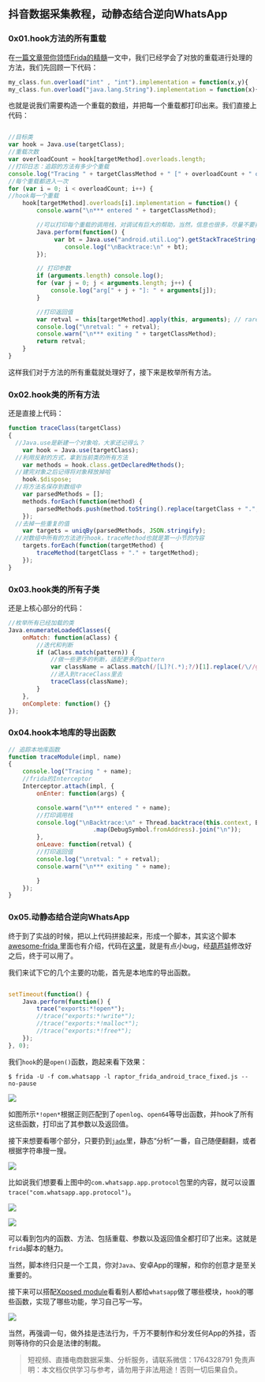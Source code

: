## 抖音数据采集教程，动静态结合逆向WhatsApp


### 0x01.hook方法的所有重载

在[一篇文章带你领悟Frida的精髓](https://blog.csdn.net/weixin_52148451/article/details/112644922)一文中，我们已经学会了对放的重载进行处理的方法，我们先回顾一下代码：

```js
my_class.fun.overload("int" , "int").implementation = function(x,y){
my_class.fun.overload("java.lang.String").implementation = function(x){
```

也就是说我们需要构造一个重载的数组，并把每一个重载都打印出来。我们直接上代码：


```js

//目标类
var hook = Java.use(targetClass);
//重载次数
var overloadCount = hook[targetMethod].overloads.length;
//打印日志：追踪的方法有多少个重载
console.log("Tracing " + targetClassMethod + " [" + overloadCount + " overload(s)]");
//每个重载都进入一次
for (var i = 0; i < overloadCount; i++) {
//hook每一个重载
	hook[targetMethod].overloads[i].implementation = function() {
		console.warn("\n*** entered " + targetClassMethod);

		//可以打印每个重载的调用栈，对调试有巨大的帮助，当然，信息也很多，尽量不要打印，除非分析陷入僵局
		Java.perform(function() {
		     var bt = Java.use("android.util.Log").getStackTraceString(Java.use("java.lang.Exception").$new());
		        console.log("\nBacktrace:\n" + bt);
		});   

		// 打印参数
		if (arguments.length) console.log();
		for (var j = 0; j < arguments.length; j++) {
			console.log("arg[" + j + "]: " + arguments[j]);
		}

		//打印返回值
		var retval = this[targetMethod].apply(this, arguments); // rare crash (Frida bug?)
		console.log("\nretval: " + retval);
		console.warn("\n*** exiting " + targetClassMethod);
		return retval;
	}
}
```

这样我们对于方法的所有重载就处理好了，接下来是枚举所有方法。

### 0x02.hook类的所有方法

还是直接上代码：

```js
function traceClass(targetClass)
{
  //Java.use是新建一个对象哈，大家还记得么？
	var hook = Java.use(targetClass);
  //利用反射的方式，拿到当前类的所有方法
	var methods = hook.class.getDeclaredMethods();
  //建完对象之后记得将对象释放掉哈
	hook.$dispose;
  //将方法名保存到数组中
	var parsedMethods = [];
	methods.forEach(function(method) {
		parsedMethods.push(method.toString().replace(targetClass + ".", "TOKEN").match(/\sTOKEN(.*)\(/)[1]);
	});
  //去掉一些重复的值
	var targets = uniqBy(parsedMethods, JSON.stringify);
  //对数组中所有的方法进行hook，traceMethod也就是第一小节的内容
	targets.forEach(function(targetMethod) {
		traceMethod(targetClass + "." + targetMethod);
	});
}
```

### 0x03.hook类的所有子类

还是上核心部分的代码：

```js
//枚举所有已经加载的类
Java.enumerateLoadedClasses({
	onMatch: function(aClass) {
		//迭代和判断
		if (aClass.match(pattern)) {
			//做一些更多的判断，适配更多的pattern
			var className = aClass.match(/[L]?(.*);?/)[1].replace(/\//g, ".");
			//进入到traceClass里去
			traceClass(className);
		}
	},
	onComplete: function() {}
});
```

### 0x04.hook本地库的导出函数

```js
// 追踪本地库函数
function traceModule(impl, name)
{
	console.log("Tracing " + name);
	//frida的Interceptor
	Interceptor.attach(impl, {
		onEnter: function(args) {

		console.warn("\n*** entered " + name);
		//打印调用栈
		console.log("\nBacktrace:\n" + Thread.backtrace(this.context, Backtracer.ACCURATE)
						.map(DebugSymbol.fromAddress).join("\n"));
		},
		onLeave: function(retval) {
		//打印返回值
		console.log("\nretval: " + retval);
		console.warn("\n*** exiting " + name);

		}
	});
}
```

### 0x05.动静态结合逆向WhatsApp

终于到了实战的时候，把以上代码拼接起来，形成一个脚本，其实这个脚本[awesome-frida
](https://github.com/dweinstein/awesome-frida)里面也有介绍，代码在[这里](https://github.com/0xdea/frida-scripts/blob/master/raptor_frida_android_trace.js)，就是有点小bug，经[葫芦娃](https://github.com/hookmaster/frida-all-in-one)修改好之后，终于可以用了。

我们来试下它的几个主要的功能，首先是本地库的导出函数。

```js

setTimeout(function() {
	Java.perform(function() {
		trace("exports:*!open*");
		//trace("exports:*!write*");
		//trace("exports:*!malloc*");
		//trace("exports:*!free*");
	});
}, 0);
```

我们`hook`的是`open()`函数，跑起来看下效果：

```
$ frida -U -f com.whatsapp -l raptor_frida_android_trace_fixed.js --no-pause
```

![](https://cdn.nlark.com/yuque/0/2021/png/97322/1610799855430-14bc3c2d-1125-43c2-88e9-06d98e0b7397.png)

如图所示`*!open*`根据正则匹配到了`openlog`、`open64`等导出函数，并hook了所有这些函数，打印出了其参数以及返回值。

接下来想要看哪个部分，只要扔到[`jadx`](https://github.com/skylot/jadx)里，静态“分析”一番，自己随便翻翻，或者根据字符串搜一搜。

![](https://cdn.nlark.com/yuque/0/2021/png/97322/1610799872674-cbd59c6e-0008-4fe5-aae9-b030e8647b60.png)

比如说我们想要看上图中的`com.whatsapp.app.protocol`包里的内容，就可以设置`trace("com.whatsapp.app.protocol")`。

![](https://cdn.nlark.com/yuque/0/2021/png/97322/1610799886010-90aa2e30-d96e-466c-aed1-9c8d52648106.png)

![](https://cdn.nlark.com/yuque/0/2021/png/97322/1610799892206-163caedc-21ee-410a-a473-0357353b5a12.png?x-oss-process=image%2Fresize%2Cw_744)

可以看到包内的函数、方法、包括重载、参数以及返回值全都打印了出来。这就是`frida`脚本的魅力。

当然，脚本终归只是一个工具，你对`Java`、安卓App的理解，和你的创意才是至关重要的。

接下来可以搭配[Xposed module](https://repo.xposed.info/module-overview)看看别人都给`whatsapp`做了哪些模块，`hook`的哪些函数，实现了哪些功能，学习自己写一写。

![](https://cdn.nlark.com/yuque/0/2021/png/97322/1610799904602-697e0445-5723-4562-a60c-f300aa7cf432.png?x-oss-process=image%2Fresize%2Cw_936)

当然，再强调一句，做外挂是违法行为，千万不要制作和分发任何App的外挂，否则等待你的只会是法律的制裁。



>
> 短视频、直播电商数据采集、分析服务，请联系微信：1764328791
> 免责声明：本文档仅供学习与参考，请勿用于非法用途！否则一切后果自负。
> 
